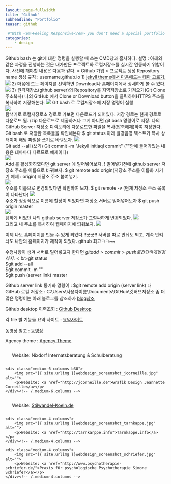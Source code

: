 ```yaml
---
layout: page-fullwidth
title: "Github"
subheadline: "Portfolio"
teaser: github

 #"With <em>Feeling Responsive</em> you don't need a special portfolio template. Just check out the great possibilities of the <a href='http://foundation.zurb.com/docs/components/grid.html'>foundation grid</a> and experiment with it."
categories:
    - design
---
```

<!--more-->

Github bash 는 git에 대한 명령을 실행할 때 쓰는 CMD창과  흡사하다.
 설명 : 아래와같은 과정을 진행하는 것은 내가만든 프로젝트와 로컬저장소를 실시간 연동하기 위함이다.
 사전에 해야할 내용은 다음과 같다.
	= Github 가입 > 프로젝트 생성
	Repository name 생성 규칙 : username.github.io
	1) <a href="http://jekyllthemes.org/" target="_blank">jekyll theme에서 마음에드는 테마 고르기.</a>
<img src="https://wave5.github.io/wave5.github.io-feeling-responsive/images/git1.png">
  2) 마음에 드는 페이지를 선택하면 Download나 홈페이지에서 상세하게 볼 수 있다.
<img src="https://wave5.github.io/wave5.github.io-feeling-responsive/images/git2.png">
  3) 원격저장소(github server)의 Repository를 지역저장소로 가져오기(Git Clone 주소복사)
	 나의 GitHub 에서 Clone or Download button을 클릭하여HTTPS 주소를 복사하여 저장해논다.
<img src="https://wave5.github.io/wave5.github.io-feeling-responsive/images/git3.png">
 Git bash 로 로컬저장소에 저장 명령어 실행<br>
 <img src="https://wave5.github.io/wave5.github.io-feeling-responsive/images/git4.png"><br>
 탐색기로 로컬저장로소 경로로 가보면 다운로드가 되어있다.
 저장 경로는 현재 경로로 다운로드 됨. /zip 다운로드로 제공하거나 그게 아니면 git bash 명령어로 저장.
 나의 GitHub Server 저장소 디렉토리에 다운로드한 파일을 복사(압축해제)하여 저장한다.
 Git bash 로 저장한 목록들을 확인해본다 $ git status
 아래 빨강음영 텍스트가 복사 상태이며 해당 파일을 쓰기로 바꿔보자.
<img src="https://wave5.github.io/wave5.github.io-feeling-responsive/images/git5.png"><br>
 Git add --all (쓰기)
 Git commit -m "Jekyll initiaql commit" (""안에 들어가있는 내용은 테마마다 다르므로 예제이다)<br>
<img src="https://wave5.github.io/wave5.github.io-feeling-responsive/images/git6.png">
 <br>Add 를 활성화하였다면 git server 에 밀어넣어보자.
 ! 밀어넣기전에 github server 저장소 주소를 이름으로 바꿔보자.
 $ git remote add origin(저장소 주소를 이름화 시키기 예제 : origin) 저장소 주소 붙여넣기.<br>
<img src="https://wave5.github.io/wave5.github.io-feeling-responsive/images/git7.png">
 <br>주소를 이름으로 변경되었다면 확인하여 보자.
 $ git remote -v (현재 저장소 주소 목록이 나타난다)
<img src="https://wave5.github.io/wave5.github.io-feeling-responsive/images/git8.png">
 <br>주소가 정상적으로 이름에 할당이 되었다면 저장소 서버로 밀어넣어보자
 $ git push origin master<br>
<img src="https://wave5.github.io/wave5.github.io-feeling-responsive/images/git9.png">
 <br>휑하게 비었던 나의 github server 저장소가 그럴싸하게 변경되었다.
<img src="https://wave5.github.io/wave5.github.io-feeling-responsive/images/git10.png">  
 그리고 내 주소를 복사하여 웹페이지에 띄워보자.
<img src="https://wave5.github.io/wave5.github.io-feeling-responsive/images/git11.png">

이제 나도 홈페이지를 만들 수 있게 되었다.!!굿굿!! 서버를 따로 안둬도 되고, 계속 안켜놔도 나만의 홈페이지가 제작이 되었다. github 최고ㅋㅋ~~


수정사항이 생겨 서버로 밀어넣고자 한다면 $git add > commit > push 로 간단하게 변경하자.
<br>$git status<br>
$git add --all<br>
$git commit -m ""<br>
$git push (server link) master

Github server link 동기화 명령어 :
$git remote add origin (server link)
내 GitHub 로컬 저장소 : C:\Users\사용자이름\Documents\GitHub\깃허브저장소
좀 더 많은 명령어는 아래 블로그를 참조하자
<a href="https://gbsb.tistory.com/10" target="_blank">blog참조</a>

Github desktop 이력조회 : <a href="https://wave5.github.io/wav5.github.io/" target="_blank">Github Desktop</a>



각 file 별 기능들 요약 사이트 : <a href="https://postitforhooney.tistory.com/entry/GitHubJekyll-Jekyll-설치-및-실행-Theme변경-로컬-실행-1" target="_blank">요약사이트</a>

동영상 참고 : <a href="https://opentutorials.org/module/2398/16117" target="_blank">동영상</a>

Agency theme : <a href="http://jekyllthemes.org/themes/agency/" target="_blank">Agency Theme</a>

<div class="row t60">
    <div class="medium-6 columns b30">
        <img src="{{ site.urlimg }}webdesign_screenshot_nixdorf.jpg" alt="">
        <p> Website: Nixdorf Internatsberatung &amp; Schulberatung</p>
    </div><!-- /.medium-6.columns -->

    <div class="medium-6 columns b30">
        <img src="{{ site.urlimg }}webdesign_screenshot_jcorneille.jpg" alt="">
        <p>Website: <a href="http://jcorneille.de">Grafik Design Jeannette Corneille</a></p>
    </div><!-- /.medium-6.columns -->
</div><!-- /.row -->


<div class="row t30">
    <div class="medium-4 columns">
        <img src="{{ site.urlimg }}webdesign_screenshot_stilwandel.jpg" alt="">
        <p>Website: <a href="http://stilwandel-koeln.de">Stilwandel-Koeln.de</a></p>
    </div><!-- /.medium-4.columns -->

    <div class="medium-4 columns">
        <img src="{{ site.urlimg }}webdesign_screenshot_tarnkappe.jpg" alt="">
        <p>Website: <a href="http://tarnkarppe.info">Tarnkappe.info</a></p>
    </div><!-- /.medium-4.columns -->

    <div class="medium-4 columns">
        <img src="{{ site.urlimg }}webdesign_screenshot_schriefer.jpg" alt="">
        <p>Website: <a href="http://www.psychotherapie-schriefer.de/">Praxis für psychologische Psychotherapie Simone Schriefer</a></p>
    </div><!-- /.medium-4.columns -->
</div><!-- /.row -->
